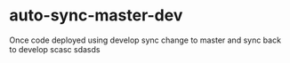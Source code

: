 # auto-sync-master-dev
Once code deployed using develop sync change to master and sync back to develop
scasc
sdasds
